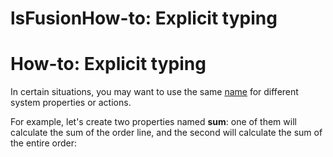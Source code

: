 # lsFusionHow-to: Explicit typing

# How-to: Explicit typing

In certain situations, you may want to use the same [name](Naming.md) for different system properties or actions. 

For example, let's create two properties named **sum**: one of them will calculate the sum of the order line, and the second will calculate the sum of the entire order:



  

  
